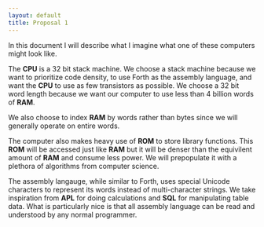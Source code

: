 ```yaml
---
layout: default
title: Proposal 1
---
```


In this document I will describe what I imagine what one of these
computers might look like.

The **CPU** is a 32 bit stack machine. We choose a stack machine
because we want to prioritize code density, to use Forth as the
assembly language, and want the **CPU** to use as few transistors as
possible. We choose a 32 bit word length because we want our computer
to use less than 4 billion words of **RAM**.

We also choose to index **RAM** by words rather than bytes since we
will generally operate on entire words.

The computer also makes heavy use of **ROM** to store library
functions. This **ROM** will be accessed just like **RAM** but
it will be denser than the equivilent amount of **RAM** and consume
less power. We will prepopulate it with a plethora of algorithms
from computer science.

The assembly langauge, while similar to Forth, uses special Unicode
characters to represent its words instead of multi-character strings.
We take inspiration from **APL** for doing calculations and **SQL**
for manipulating table data. What is particularly nice is that all
assembly language can be read and understood by any normal programmer.
